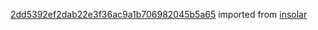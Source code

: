[2dd5392ef2dab22e3f36ac9a1b706982045b5a65](https://github.com/insolar/insolar/commit/2dd5392ef2dab22e3f36ac9a1b706982045b5a65) imported from [insolar](https://github.com/insolar/insolar)
